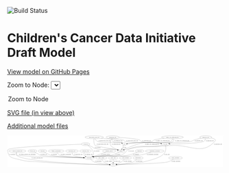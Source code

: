 <link rel='stylesheet' href="assets/style.css">
<link rel='stylesheet' href="https://unpkg.com/leaflet@1.5.1/dist/leaflet.css" integrity="sha512-xwE/Az9zrjBIphAcBb3F6JVqxf46+CDLwfLMHloNu6KEQCAWi6HcDUbeOfBIptF7tcCzusKFjFw2yuvEpDL9wQ==" crossorigin="">
<script type="text/javascript" src="https://code.jquery.com/jquery-3.2.1.min.js"></script>
<script type="text/javascript"  src="https://unpkg.com/leaflet@1.5.1/dist/leaflet.js"></script>
<script type="text/javascript" src="assets/actions.js"></script>

![Build Status](https://github.com/CBIIT/ccdi-model/actions/workflows/model-test-and-deploy.yml/badge.svg)

# Children's Cancer Data Initiative Draft Model

[View model on GitHub Pages](https://cbiit.github.io/ccdi-model/)



Zoom to Node: <select id="node_select">
  <option value="">Zoom to Node</option>
</select>
<div id="model"></div>

<p>
<a href="./model-desc/ccdi-model.svg">SVG file (in view above)</a>
<p>
<a href="./model-desc">Additional model files</a>
<div id='graph' style='display:off;'>
<svg width="2711pt" height="392pt"
 viewBox="0.00 0.00 2710.67 392.00" xmlns="http://www.w3.org/2000/svg" xmlns:xlink="http://www.w3.org/1999/xlink">
<g id="graph0" class="graph" transform="scale(1 1) rotate(0) translate(4 388)">
<title>Perl</title>
<polygon fill="#ffffff" stroke="transparent" points="-4,4 -4,-388 2706.6731,-388 2706.6731,4 -4,4"/>
<!-- molecular_test -->
<g id="node1" class="node">
<title>molecular_test</title>
<ellipse fill="none" stroke="#000000" cx="808.6731" cy="-192" rx="79.8859" ry="18"/>
<text text-anchor="middle" x="808.6731" y="-188.3" font-family="Times,serif" font-size="14.00" fill="#000000">molecular_test</text>
</g>
<!-- participant -->
<g id="node3" class="node">
<title>participant</title>
<ellipse fill="none" stroke="#000000" cx="1026.6731" cy="-105" rx="62.2891" ry="18"/>
<text text-anchor="middle" x="1026.6731" y="-101.3" font-family="Times,serif" font-size="14.00" fill="#000000">participant</text>
</g>
<!-- molecular_test&#45;&gt;participant -->
<g id="edge35" class="edge">
<title>molecular_test&#45;&gt;participant</title>
<path fill="none" stroke="#000000" d="M810.1313,-173.8662C812,-162.7716 816.2144,-149.1818 825.6731,-141 844.9251,-124.3471 905.8283,-115.0491 955.595,-110.0946"/>
<polygon fill="#000000" stroke="#000000" points="956.082,-113.5641 965.705,-109.1315 955.4181,-106.5957 956.082,-113.5641"/>
<text text-anchor="middle" x="889.6731" y="-144.8" font-family="Times,serif" font-size="14.00" fill="#000000">of_molecular_test</text>
</g>
<!-- pathology_file -->
<g id="node2" class="node">
<title>pathology_file</title>
<ellipse fill="none" stroke="#000000" cx="2487.6731" cy="-366" rx="76.0865" ry="18"/>
<text text-anchor="middle" x="2487.6731" y="-362.3" font-family="Times,serif" font-size="14.00" fill="#000000">pathology_file</text>
</g>
<!-- cell_line -->
<g id="node4" class="node">
<title>cell_line</title>
<ellipse fill="none" stroke="#000000" cx="1979.6731" cy="-279" rx="49.2915" ry="18"/>
<text text-anchor="middle" x="1979.6731" y="-275.3" font-family="Times,serif" font-size="14.00" fill="#000000">cell_line</text>
</g>
<!-- pathology_file&#45;&gt;cell_line -->
<g id="edge17" class="edge">
<title>pathology_file&#45;&gt;cell_line</title>
<path fill="none" stroke="#000000" d="M2484.7451,-347.9015C2481.8974,-336.5245 2476.3561,-322.6064 2465.6731,-315 2431.6863,-290.8011 2161.5415,-282.5205 2039.3412,-279.9943"/>
<polygon fill="#000000" stroke="#000000" points="2039.1111,-276.4891 2029.0429,-279.7879 2038.9707,-283.4877 2039.1111,-276.4891"/>
<text text-anchor="middle" x="2538.6731" y="-318.8" font-family="Times,serif" font-size="14.00" fill="#000000">of_pathology_file</text>
</g>
<!-- sample -->
<g id="node13" class="node">
<title>sample</title>
<ellipse fill="none" stroke="#000000" cx="1423.6731" cy="-192" rx="44.393" ry="18"/>
<text text-anchor="middle" x="1423.6731" y="-188.3" font-family="Times,serif" font-size="14.00" fill="#000000">sample</text>
</g>
<!-- pathology_file&#45;&gt;sample -->
<g id="edge18" class="edge">
<title>pathology_file&#45;&gt;sample</title>
<path fill="none" stroke="#000000" d="M2554.3098,-357.3177C2590.3003,-349.956 2623.6514,-336.9751 2603.6731,-315 2433.6857,-128.0228 2289.289,-284.3588 2037.6731,-261 1786.6206,-237.6935 1718.6712,-265.2768 1472.6731,-210 1470.0287,-209.4058 1467.3335,-208.7048 1464.6353,-207.93"/>
<polygon fill="#000000" stroke="#000000" points="1465.5278,-204.5414 1454.9378,-204.8606 1463.4155,-211.2151 1465.5278,-204.5414"/>
<text text-anchor="middle" x="2641.6731" y="-275.3" font-family="Times,serif" font-size="14.00" fill="#000000">of_pathology_file</text>
</g>
<!-- pdx -->
<g id="node19" class="node">
<title>pdx</title>
<ellipse fill="none" stroke="#000000" cx="1465.6731" cy="-279" rx="27.8951" ry="18"/>
<text text-anchor="middle" x="1465.6731" y="-275.3" font-family="Times,serif" font-size="14.00" fill="#000000">pdx</text>
</g>
<!-- pathology_file&#45;&gt;pdx -->
<g id="edge19" class="edge">
<title>pathology_file&#45;&gt;pdx</title>
<path fill="none" stroke="#000000" d="M2429.3603,-354.3176C2401.8328,-348.1697 2368.7218,-339.8543 2339.6731,-330 2324.0322,-324.6941 2321.7884,-318.618 2305.6731,-315 2156.6632,-281.5465 1771.0003,-307.9332 1618.6731,-297 1579.0066,-294.1529 1533.8029,-288.5407 1502.8761,-284.336"/>
<polygon fill="#000000" stroke="#000000" points="1503.3481,-280.868 1492.9639,-282.97 1502.3924,-287.8025 1503.3481,-280.868"/>
<text text-anchor="middle" x="2400.6731" y="-318.8" font-family="Times,serif" font-size="14.00" fill="#000000">of_pathology_file</text>
</g>
<!-- study -->
<g id="node23" class="node">
<title>study</title>
<ellipse fill="none" stroke="#000000" cx="1325.6731" cy="-18" rx="36.2938" ry="18"/>
<text text-anchor="middle" x="1325.6731" y="-14.3" font-family="Times,serif" font-size="14.00" fill="#000000">study</text>
</g>
<!-- participant&#45;&gt;study -->
<g id="edge1" class="edge">
<title>participant&#45;&gt;study</title>
<path fill="none" stroke="#000000" d="M1043.1668,-87.4836C1054.9901,-76.0536 1071.9094,-61.8466 1089.6731,-54 1122.845,-39.3473 1220.9408,-27.9053 1279.7007,-22.1312"/>
<polygon fill="#000000" stroke="#000000" points="1280.2193,-25.5975 1289.8368,-21.153 1279.5468,-18.6299 1280.2193,-25.5975"/>
<text text-anchor="middle" x="1140.1731" y="-57.8" font-family="Times,serif" font-size="14.00" fill="#000000">of_participant</text>
</g>
<!-- cell_line&#45;&gt;participant -->
<g id="edge28" class="edge">
<title>cell_line&#45;&gt;participant</title>
<path fill="none" stroke="#000000" d="M1944.5207,-266.1656C1938.3015,-264.2167 1931.842,-262.3944 1925.6731,-261 1745.2747,-220.2221 1678.8768,-291.1341 1512.6731,-210 1492.3392,-200.0738 1494.2697,-188.2253 1476.6731,-174 1455.6777,-157.027 1451.3456,-149.3554 1425.6731,-141 1356.4694,-118.477 1170.6328,-133.8745 1098.6731,-123 1093.179,-122.1697 1087.4927,-121.1084 1081.8349,-119.9174"/>
<polygon fill="#000000" stroke="#000000" points="1082.2524,-116.4243 1071.7293,-117.6555 1080.7234,-123.2553 1082.2524,-116.4243"/>
<text text-anchor="middle" x="1553.1731" y="-188.3" font-family="Times,serif" font-size="14.00" fill="#000000">of_cell_line</text>
</g>
<!-- cell_line&#45;&gt;study -->
<g id="edge29" class="edge">
<title>cell_line&#45;&gt;study</title>
<path fill="none" stroke="#000000" d="M1983.718,-260.7969C1987.6109,-238.5925 1990.7964,-200.7194 1974.6731,-174 1944.9554,-124.7521 1866.6915,-93.7204 1704.6731,-54 1642.7556,-38.8203 1458.9446,-26.0758 1372.104,-20.716"/>
<polygon fill="#000000" stroke="#000000" points="1372.204,-17.2157 1362.0092,-20.0993 1371.7771,-24.2027 1372.204,-17.2157"/>
<text text-anchor="middle" x="2000.1731" y="-144.8" font-family="Times,serif" font-size="14.00" fill="#000000">of_cell_line</text>
</g>
<!-- study_admin -->
<g id="node5" class="node">
<title>study_admin</title>
<ellipse fill="none" stroke="#000000" cx="1177.6731" cy="-105" rx="70.3881" ry="18"/>
<text text-anchor="middle" x="1177.6731" y="-101.3" font-family="Times,serif" font-size="14.00" fill="#000000">study_admin</text>
</g>
<!-- study_admin&#45;&gt;study -->
<g id="edge23" class="edge">
<title>study_admin&#45;&gt;study</title>
<path fill="none" stroke="#000000" d="M1184.8509,-86.6092C1189.9766,-75.6994 1197.8813,-62.4026 1208.6731,-54 1229.1962,-38.0205 1256.8375,-29.0917 1280.1002,-24.1244"/>
<polygon fill="#000000" stroke="#000000" points="1280.9597,-27.5227 1290.1026,-22.1694 1279.6169,-20.6527 1280.9597,-27.5227"/>
<text text-anchor="middle" x="1265.1731" y="-57.8" font-family="Times,serif" font-size="14.00" fill="#000000">of_study_admin</text>
</g>
<!-- radiology_file -->
<g id="node6" class="node">
<title>radiology_file</title>
<ellipse fill="none" stroke="#000000" cx="979.6731" cy="-192" rx="73.387" ry="18"/>
<text text-anchor="middle" x="979.6731" y="-188.3" font-family="Times,serif" font-size="14.00" fill="#000000">radiology_file</text>
</g>
<!-- radiology_file&#45;&gt;participant -->
<g id="edge2" class="edge">
<title>radiology_file&#45;&gt;participant</title>
<path fill="none" stroke="#000000" d="M965.5429,-174.2999C959.2494,-164.1499 954.4994,-151.3999 960.6731,-141 964.7019,-134.2133 970.5098,-128.6242 977.0316,-124.0455"/>
<polygon fill="#000000" stroke="#000000" points="978.9147,-126.9964 985.5941,-118.7722 975.2439,-121.036 978.9147,-126.9964"/>
<text text-anchor="middle" x="1019.6731" y="-144.8" font-family="Times,serif" font-size="14.00" fill="#000000">of_radiology_file</text>
</g>
<!-- study_arm -->
<g id="node7" class="node">
<title>study_arm</title>
<ellipse fill="none" stroke="#000000" cx="1325.6731" cy="-105" rx="59.5901" ry="18"/>
<text text-anchor="middle" x="1325.6731" y="-101.3" font-family="Times,serif" font-size="14.00" fill="#000000">study_arm</text>
</g>
<!-- study_arm&#45;&gt;study -->
<g id="edge30" class="edge">
<title>study_arm&#45;&gt;study</title>
<path fill="none" stroke="#000000" d="M1325.6731,-86.9735C1325.6731,-75.1918 1325.6731,-59.5607 1325.6731,-46.1581"/>
<polygon fill="#000000" stroke="#000000" points="1329.1732,-46.0033 1325.6731,-36.0034 1322.1732,-46.0034 1329.1732,-46.0033"/>
<text text-anchor="middle" x="1374.1731" y="-57.8" font-family="Times,serif" font-size="14.00" fill="#000000">of_study_arm</text>
</g>
<!-- study_funding -->
<g id="node8" class="node">
<title>study_funding</title>
<ellipse fill="none" stroke="#000000" cx="1480.6731" cy="-105" rx="77.1866" ry="18"/>
<text text-anchor="middle" x="1480.6731" y="-101.3" font-family="Times,serif" font-size="14.00" fill="#000000">study_funding</text>
</g>
<!-- study_funding&#45;&gt;study -->
<g id="edge20" class="edge">
<title>study_funding&#45;&gt;study</title>
<path fill="none" stroke="#000000" d="M1465.1547,-86.9532C1455.0913,-76.1729 1441.188,-62.8914 1426.6731,-54 1408.7774,-43.0375 1387.0559,-34.7486 1368.3489,-28.9046"/>
<polygon fill="#000000" stroke="#000000" points="1369.178,-25.4995 1358.5945,-25.9893 1367.1734,-32.2063 1369.178,-25.4995"/>
<text text-anchor="middle" x="1507.6731" y="-57.8" font-family="Times,serif" font-size="14.00" fill="#000000">of_study_funding</text>
</g>
<!-- single_cell_sequencing_file -->
<g id="node9" class="node">
<title>single_cell_sequencing_file</title>
<ellipse fill="none" stroke="#000000" cx="2069.6731" cy="-366" rx="137.5759" ry="18"/>
<text text-anchor="middle" x="2069.6731" y="-362.3" font-family="Times,serif" font-size="14.00" fill="#000000">single_cell_sequencing_file</text>
</g>
<!-- single_cell_sequencing_file&#45;&gt;cell_line -->
<g id="edge5" class="edge">
<title>single_cell_sequencing_file&#45;&gt;cell_line</title>
<path fill="none" stroke="#000000" d="M2080.1844,-347.6062C2084.6048,-337.225 2087.3548,-324.475 2080.6731,-315 2074.4167,-306.128 2052.8954,-297.8674 2031.3178,-291.5028"/>
<polygon fill="#000000" stroke="#000000" points="2032.0293,-288.0669 2021.4544,-288.7165 2030.1263,-294.8032 2032.0293,-288.0669"/>
<text text-anchor="middle" x="2193.1731" y="-318.8" font-family="Times,serif" font-size="14.00" fill="#000000">of_single_cell_sequencing_file</text>
</g>
<!-- single_cell_sequencing_file&#45;&gt;sample -->
<g id="edge3" class="edge">
<title>single_cell_sequencing_file&#45;&gt;sample</title>
<path fill="none" stroke="#000000" d="M2069.7218,-347.7944C2068.6992,-336.5237 2065.3342,-322.7657 2055.6731,-315 2025.2359,-290.5342 1742.9113,-304.9273 1704.6731,-297 1614.18,-278.2395 1514.122,-235.035 1461.2419,-210.2894"/>
<polygon fill="#000000" stroke="#000000" points="1462.4672,-206.9975 1451.93,-205.8937 1459.479,-213.3277 1462.4672,-206.9975"/>
<text text-anchor="middle" x="1813.1731" y="-275.3" font-family="Times,serif" font-size="14.00" fill="#000000">of_single_cell_sequencing_file</text>
</g>
<!-- single_cell_sequencing_file&#45;&gt;pdx -->
<g id="edge4" class="edge">
<title>single_cell_sequencing_file&#45;&gt;pdx</title>
<path fill="none" stroke="#000000" d="M1965.9756,-354.1441C1915.9958,-347.5639 1861.932,-338.9211 1838.6731,-330 1827.2785,-325.6295 1827.2007,-319.0067 1815.6731,-315 1732.6261,-286.1352 1706.1173,-306.1371 1618.6731,-297 1579.2394,-292.8795 1534.1711,-287.4953 1503.2169,-283.6927"/>
<polygon fill="#000000" stroke="#000000" points="1503.6423,-280.2187 1493.289,-282.4678 1502.7851,-287.166 1503.6423,-280.2187"/>
<text text-anchor="middle" x="1947.1731" y="-318.8" font-family="Times,serif" font-size="14.00" fill="#000000">of_single_cell_sequencing_file</text>
</g>
<!-- medical_history -->
<g id="node10" class="node">
<title>medical_history</title>
<ellipse fill="none" stroke="#000000" cx="1276.6731" cy="-192" rx="85.2851" ry="18"/>
<text text-anchor="middle" x="1276.6731" y="-188.3" font-family="Times,serif" font-size="14.00" fill="#000000">medical_history</text>
</g>
<!-- medical_history&#45;&gt;participant -->
<g id="edge31" class="edge">
<title>medical_history&#45;&gt;participant</title>
<path fill="none" stroke="#000000" d="M1232.2662,-176.5464C1188.4747,-161.307 1121.6779,-138.0617 1076.1943,-122.2334"/>
<polygon fill="#000000" stroke="#000000" points="1077.1387,-118.8562 1066.5439,-118.875 1074.838,-125.4673 1077.1387,-118.8562"/>
<text text-anchor="middle" x="1233.6731" y="-144.8" font-family="Times,serif" font-size="14.00" fill="#000000">of_medical_history</text>
</g>
<!-- synonym -->
<g id="node11" class="node">
<title>synonym</title>
<ellipse fill="none" stroke="#000000" cx="979.6731" cy="-279" rx="51.9908" ry="18"/>
<text text-anchor="middle" x="979.6731" y="-275.3" font-family="Times,serif" font-size="14.00" fill="#000000">synonym</text>
</g>
<!-- synonym&#45;&gt;participant -->
<g id="edge25" class="edge">
<title>synonym&#45;&gt;participant</title>
<path fill="none" stroke="#000000" d="M1005.2532,-263.2141C1023.3887,-250.8064 1047.0151,-231.9807 1061.6731,-210 1075.6328,-189.0665 1074.851,-180.8692 1078.6731,-156 1079.6858,-149.4107 1081.7672,-146.9052 1078.6731,-141 1075.8656,-135.6416 1071.8581,-130.9222 1067.2971,-126.815"/>
<polygon fill="#000000" stroke="#000000" points="1069.2419,-123.8922 1059.2129,-120.4759 1064.9225,-129.4007 1069.2419,-123.8922"/>
<text text-anchor="middle" x="1118.1731" y="-188.3" font-family="Times,serif" font-size="14.00" fill="#000000">of_synonym</text>
</g>
<!-- synonym&#45;&gt;sample -->
<g id="edge26" class="edge">
<title>synonym&#45;&gt;sample</title>
<path fill="none" stroke="#000000" d="M1015.4879,-265.698C1031.1906,-259.4378 1049.6539,-251.4863 1065.6731,-243 1076.4573,-237.2869 1077.0918,-231.8485 1088.6731,-228 1207.8535,-188.396 1247.4789,-234.4053 1370.6731,-210 1374.3192,-209.2777 1378.059,-208.3694 1381.783,-207.3468"/>
<polygon fill="#000000" stroke="#000000" points="1382.9567,-210.6488 1391.5288,-204.4222 1380.9447,-203.9442 1382.9567,-210.6488"/>
<text text-anchor="middle" x="1131.1731" y="-231.8" font-family="Times,serif" font-size="14.00" fill="#000000">of_synonym</text>
</g>
<!-- synonym&#45;&gt;study -->
<g id="edge24" class="edge">
<title>synonym&#45;&gt;study</title>
<path fill="none" stroke="#000000" d="M927.8529,-277.2674C730.772,-270.4312 37.379,-244.0314 5.6731,-210 -5.2335,-198.2934 3.1102,-189.7934 5.6731,-174 16.928,-104.6443 69.8983,-105.5328 137.6731,-87 261.9482,-53.0174 297.2177,-63.9148 425.6731,-54 751.6642,-28.8384 1145.5202,-20.7634 1278.9224,-18.6488"/>
<polygon fill="#000000" stroke="#000000" points="1279.2364,-22.1445 1289.181,-18.4899 1279.1279,-15.1453 1279.2364,-22.1445"/>
<text text-anchor="middle" x="59.1731" y="-144.8" font-family="Times,serif" font-size="14.00" fill="#000000">of_synonym</text>
</g>
<!-- publication -->
<g id="node12" class="node">
<title>publication</title>
<ellipse fill="none" stroke="#000000" cx="1638.6731" cy="-105" rx="63.0888" ry="18"/>
<text text-anchor="middle" x="1638.6731" y="-101.3" font-family="Times,serif" font-size="14.00" fill="#000000">publication</text>
</g>
<!-- publication&#45;&gt;study -->
<g id="edge16" class="edge">
<title>publication&#45;&gt;study</title>
<path fill="none" stroke="#000000" d="M1621.5714,-87.4502C1609.335,-76.0053 1591.8683,-61.7943 1573.6731,-54 1538.3255,-38.8581 1433.5432,-27.4623 1372.0729,-21.859"/>
<polygon fill="#000000" stroke="#000000" points="1372.1334,-18.3506 1361.8612,-20.9451 1371.5094,-25.3227 1372.1334,-18.3506"/>
<text text-anchor="middle" x="1649.6731" y="-57.8" font-family="Times,serif" font-size="14.00" fill="#000000">of_publication</text>
</g>
<!-- sample&#45;&gt;participant -->
<g id="edge21" class="edge">
<title>sample&#45;&gt;participant</title>
<path fill="none" stroke="#000000" d="M1396.8944,-177.4631C1373.5301,-165.5119 1338.3471,-149.2508 1305.6731,-141 1216.1365,-118.3904 1189.753,-138.2464 1098.6731,-123 1093.2723,-122.0959 1087.6803,-120.9959 1082.1094,-119.79"/>
<polygon fill="#000000" stroke="#000000" points="1082.6779,-116.3299 1072.1507,-117.5243 1081.125,-123.1555 1082.6779,-116.3299"/>
<text text-anchor="middle" x="1385.1731" y="-144.8" font-family="Times,serif" font-size="14.00" fill="#000000">of_sample</text>
</g>
<!-- methylation_array_file -->
<g id="node14" class="node">
<title>methylation_array_file</title>
<ellipse fill="none" stroke="#000000" cx="1088.6731" cy="-366" rx="115.8798" ry="18"/>
<text text-anchor="middle" x="1088.6731" y="-362.3" font-family="Times,serif" font-size="14.00" fill="#000000">methylation_array_file</text>
</g>
<!-- methylation_array_file&#45;&gt;cell_line -->
<g id="edge15" class="edge">
<title>methylation_array_file&#45;&gt;cell_line</title>
<path fill="none" stroke="#000000" d="M1175.7202,-354.0585C1192.9208,-351.8879 1210.853,-349.7578 1227.6731,-348 1277.7815,-342.7633 1406.7724,-348.4009 1453.6731,-330 1463.6887,-326.0705 1462.5936,-318.7625 1472.6731,-315 1553.7459,-284.7369 1775.5583,-305.5366 1861.6731,-297 1882.4828,-294.9371 1905.2216,-291.7037 1925.1353,-288.5431"/>
<polygon fill="#000000" stroke="#000000" points="1925.9538,-291.9563 1935.2661,-286.9036 1924.8354,-285.0462 1925.9538,-291.9563"/>
<text text-anchor="middle" x="1564.1731" y="-318.8" font-family="Times,serif" font-size="14.00" fill="#000000">of_methylation_array_file</text>
</g>
<!-- methylation_array_file&#45;&gt;sample -->
<g id="edge13" class="edge">
<title>methylation_array_file&#45;&gt;sample</title>
<path fill="none" stroke="#000000" d="M1085.0906,-347.7583C1081.6615,-324.4425 1079.8101,-284.3133 1101.6731,-261 1112.078,-249.9049 1355.9635,-213.8719 1370.6731,-210 1374.0166,-209.1199 1377.4544,-208.1368 1380.8957,-207.0963"/>
<polygon fill="#000000" stroke="#000000" points="1382.0491,-210.4025 1390.5282,-204.0498 1379.9382,-203.7283 1382.0491,-210.4025"/>
<text text-anchor="middle" x="1193.1731" y="-275.3" font-family="Times,serif" font-size="14.00" fill="#000000">of_methylation_array_file</text>
</g>
<!-- methylation_array_file&#45;&gt;pdx -->
<g id="edge14" class="edge">
<title>methylation_array_file&#45;&gt;pdx</title>
<path fill="none" stroke="#000000" d="M1097.0458,-347.8474C1103.418,-336.2926 1113.3652,-322.1923 1126.6731,-315 1184.8424,-283.5621 1359.3343,-312.2487 1423.6731,-297 1427.0961,-296.1887 1430.5935,-295.1184 1434.0367,-293.9032"/>
<polygon fill="#000000" stroke="#000000" points="1435.4628,-297.1034 1443.4905,-290.1892 1432.9032,-290.5881 1435.4628,-297.1034"/>
<text text-anchor="middle" x="1218.1731" y="-318.8" font-family="Times,serif" font-size="14.00" fill="#000000">of_methylation_array_file</text>
</g>
<!-- diagnosis -->
<g id="node15" class="node">
<title>diagnosis</title>
<ellipse fill="none" stroke="#000000" cx="1657.6731" cy="-192" rx="54.6905" ry="18"/>
<text text-anchor="middle" x="1657.6731" y="-188.3" font-family="Times,serif" font-size="14.00" fill="#000000">diagnosis</text>
</g>
<!-- diagnosis&#45;&gt;participant -->
<g id="edge8" class="edge">
<title>diagnosis&#45;&gt;participant</title>
<path fill="none" stroke="#000000" d="M1625.949,-177.2615C1598.086,-165.0967 1556.1118,-148.6375 1517.6731,-141 1334.853,-104.6749 1283.1391,-149.7399 1098.6731,-123 1092.9549,-122.1711 1087.0307,-121.0803 1081.1482,-119.8447"/>
<polygon fill="#000000" stroke="#000000" points="1081.8541,-116.4162 1071.3313,-117.6494 1080.3264,-123.2475 1081.8541,-116.4162"/>
<text text-anchor="middle" x="1613.1731" y="-144.8" font-family="Times,serif" font-size="14.00" fill="#000000">of_diagnosis</text>
</g>
<!-- therapeutic_procedure -->
<g id="node16" class="node">
<title>therapeutic_procedure</title>
<ellipse fill="none" stroke="#000000" cx="1847.6731" cy="-192" rx="117.7793" ry="18"/>
<text text-anchor="middle" x="1847.6731" y="-188.3" font-family="Times,serif" font-size="14.00" fill="#000000">therapeutic_procedure</text>
</g>
<!-- therapeutic_procedure&#45;&gt;participant -->
<g id="edge33" class="edge">
<title>therapeutic_procedure&#45;&gt;participant</title>
<path fill="none" stroke="#000000" d="M1799.783,-175.5124C1762.6089,-163.5385 1709.5151,-148.2203 1661.6731,-141 1414.1263,-103.6405 1346.6269,-157.5552 1098.6731,-123 1092.9504,-122.2025 1087.0234,-121.132 1081.1391,-119.9088"/>
<polygon fill="#000000" stroke="#000000" points="1081.8414,-116.4795 1071.3203,-117.727 1080.323,-123.3129 1081.8414,-116.4795"/>
<text text-anchor="middle" x="1821.6731" y="-144.8" font-family="Times,serif" font-size="14.00" fill="#000000">of_therapeutic_procedure</text>
</g>
<!-- follow_up -->
<g id="node17" class="node">
<title>follow_up</title>
<ellipse fill="none" stroke="#000000" cx="312.6731" cy="-192" rx="55.4913" ry="18"/>
<text text-anchor="middle" x="312.6731" y="-188.3" font-family="Times,serif" font-size="14.00" fill="#000000">follow_up</text>
</g>
<!-- follow_up&#45;&gt;participant -->
<g id="edge32" class="edge">
<title>follow_up&#45;&gt;participant</title>
<path fill="none" stroke="#000000" d="M342.2582,-176.6544C354.4765,-170.2935 368.7727,-162.8206 381.6731,-156 394.1538,-149.4014 396.0861,-144.8342 409.6731,-141 460.841,-126.5606 802.6043,-112.9012 954.3336,-107.4689"/>
<polygon fill="#000000" stroke="#000000" points="954.6165,-110.9611 964.4856,-107.1075 954.3674,-103.9655 954.6165,-110.9611"/>
<text text-anchor="middle" x="454.6731" y="-144.8" font-family="Times,serif" font-size="14.00" fill="#000000">of_follow_up</text>
</g>
<!-- sequencing_file -->
<g id="node18" class="node">
<title>sequencing_file</title>
<ellipse fill="none" stroke="#000000" cx="1319.6731" cy="-366" rx="83.3857" ry="18"/>
<text text-anchor="middle" x="1319.6731" y="-362.3" font-family="Times,serif" font-size="14.00" fill="#000000">sequencing_file</text>
</g>
<!-- sequencing_file&#45;&gt;cell_line -->
<g id="edge11" class="edge">
<title>sequencing_file&#45;&gt;cell_line</title>
<path fill="none" stroke="#000000" d="M1401.6012,-362.5504C1486.9645,-358.0327 1614.4599,-348.4209 1659.6731,-330 1669.6368,-325.9406 1668.6944,-319.0223 1678.6731,-315 1754.4726,-284.446 1780.582,-307.1657 1861.6731,-297 1882.2473,-294.4208 1904.765,-291.108 1924.5638,-288.029"/>
<polygon fill="#000000" stroke="#000000" points="1925.3092,-291.455 1934.6448,-286.4454 1924.2228,-284.5398 1925.3092,-291.455"/>
<text text-anchor="middle" x="1745.1731" y="-318.8" font-family="Times,serif" font-size="14.00" fill="#000000">of_sequencing_file</text>
</g>
<!-- sequencing_file&#45;&gt;sample -->
<g id="edge10" class="edge">
<title>sequencing_file&#45;&gt;sample</title>
<path fill="none" stroke="#000000" d="M1308.0717,-348.0404C1295.4973,-326.0813 1279.2828,-288.4556 1295.6731,-261 1305.5076,-244.5262 1348.7866,-223.2906 1382.3289,-208.7551"/>
<polygon fill="#000000" stroke="#000000" points="1384.1108,-211.8002 1391.9359,-204.6574 1381.3645,-205.3614 1384.1108,-211.8002"/>
<text text-anchor="middle" x="1362.1731" y="-275.3" font-family="Times,serif" font-size="14.00" fill="#000000">of_sequencing_file</text>
</g>
<!-- sequencing_file&#45;&gt;pdx -->
<g id="edge9" class="edge">
<title>sequencing_file&#45;&gt;pdx</title>
<path fill="none" stroke="#000000" d="M1314.7946,-347.9417C1313.0368,-337.157 1313.0649,-323.875 1320.6731,-315 1350.9189,-279.7183 1379.1281,-310.2419 1423.6731,-297 1426.8669,-296.0506 1430.1432,-294.9282 1433.389,-293.7152"/>
<polygon fill="#000000" stroke="#000000" points="1434.9468,-296.8613 1442.9218,-289.8864 1432.3378,-290.3656 1434.9468,-296.8613"/>
<text text-anchor="middle" x="1387.1731" y="-318.8" font-family="Times,serif" font-size="14.00" fill="#000000">of_sequencing_file</text>
</g>
<!-- pdx&#45;&gt;sample -->
<g id="edge7" class="edge">
<title>pdx&#45;&gt;sample</title>
<path fill="none" stroke="#000000" d="M1457.3753,-261.8116C1451.4704,-249.5801 1443.4193,-232.9027 1436.6669,-218.9158"/>
<polygon fill="#000000" stroke="#000000" points="1439.7416,-217.2339 1432.2421,-209.75 1433.4377,-220.2772 1439.7416,-217.2339"/>
<text text-anchor="middle" x="1470.6731" y="-231.8" font-family="Times,serif" font-size="14.00" fill="#000000">of_pdx</text>
</g>
<!-- exposure -->
<g id="node20" class="node">
<title>exposure</title>
<ellipse fill="none" stroke="#000000" cx="439.6731" cy="-192" rx="53.0913" ry="18"/>
<text text-anchor="middle" x="439.6731" y="-188.3" font-family="Times,serif" font-size="14.00" fill="#000000">exposure</text>
</g>
<!-- exposure&#45;&gt;participant -->
<g id="edge34" class="edge">
<title>exposure&#45;&gt;participant</title>
<path fill="none" stroke="#000000" d="M464.8168,-176.1009C485.0229,-164.1935 514.5726,-148.6864 542.6731,-141 618.1148,-120.3644 838.6696,-110.7259 954.1962,-106.9868"/>
<polygon fill="#000000" stroke="#000000" points="954.4785,-110.4797 964.3625,-106.6642 954.2565,-103.4832 954.4785,-110.4797"/>
<text text-anchor="middle" x="586.1731" y="-144.8" font-family="Times,serif" font-size="14.00" fill="#000000">of_exposure</text>
</g>
<!-- family_relationship -->
<g id="node21" class="node">
<title>family_relationship</title>
<ellipse fill="none" stroke="#000000" cx="610.6731" cy="-192" rx="100.1823" ry="18"/>
<text text-anchor="middle" x="610.6731" y="-188.3" font-family="Times,serif" font-size="14.00" fill="#000000">family_relationship</text>
</g>
<!-- family_relationship&#45;&gt;participant -->
<g id="edge12" class="edge">
<title>family_relationship&#45;&gt;participant</title>
<path fill="none" stroke="#000000" d="M620.4689,-173.9693C627.747,-162.4675 638.8,-148.3804 652.6731,-141 678.667,-127.1713 854.0256,-114.9419 955.1342,-108.9344"/>
<polygon fill="#000000" stroke="#000000" points="955.5025,-112.4189 965.2797,-108.3377 955.0914,-105.431 955.5025,-112.4189"/>
<text text-anchor="middle" x="732.1731" y="-144.8" font-family="Times,serif" font-size="14.00" fill="#000000">of_family_relationship</text>
</g>
<!-- clinical_measure_file -->
<g id="node22" class="node">
<title>clinical_measure_file</title>
<ellipse fill="none" stroke="#000000" cx="123.6731" cy="-192" rx="108.5808" ry="18"/>
<text text-anchor="middle" x="123.6731" y="-188.3" font-family="Times,serif" font-size="14.00" fill="#000000">clinical_measure_file</text>
</g>
<!-- clinical_measure_file&#45;&gt;participant -->
<g id="edge22" class="edge">
<title>clinical_measure_file&#45;&gt;participant</title>
<path fill="none" stroke="#000000" d="M115.5624,-173.6544C112.119,-162.7616 110.5353,-149.4668 118.6731,-141 133.1015,-125.9882 741.5394,-111.2472 954.2084,-106.5444"/>
<polygon fill="#000000" stroke="#000000" points="954.4139,-110.0408 964.3344,-106.3215 954.2598,-103.0425 954.4139,-110.0408"/>
<text text-anchor="middle" x="248.1731" y="-144.8" font-family="Times,serif" font-size="14.00" fill="#000000">of_clinical_measure_file_participant</text>
</g>
<!-- clinical_measure_file&#45;&gt;study -->
<g id="edge27" class="edge">
<title>clinical_measure_file&#45;&gt;study</title>
<path fill="none" stroke="#000000" d="M111.2806,-174.0233C105.5219,-163.2693 101.5458,-149.9909 109.6731,-141 189.563,-52.6215 1065.139,-24.6451 1278.8376,-19.1096"/>
<polygon fill="#000000" stroke="#000000" points="1279.1801,-22.6021 1289.0876,-18.8482 1279.0016,-15.6043 1279.1801,-22.6021"/>
<text text-anchor="middle" x="371.6731" y="-101.3" font-family="Times,serif" font-size="14.00" fill="#000000">of_clinical_measure_file</text>
</g>
<!-- study_personnel -->
<g id="node24" class="node">
<title>study_personnel</title>
<ellipse fill="none" stroke="#000000" cx="2108.6731" cy="-105" rx="87.1846" ry="18"/>
<text text-anchor="middle" x="2108.6731" y="-101.3" font-family="Times,serif" font-size="14.00" fill="#000000">study_personnel</text>
</g>
<!-- study_personnel&#45;&gt;study -->
<g id="edge6" class="edge">
<title>study_personnel&#45;&gt;study</title>
<path fill="none" stroke="#000000" d="M2082.0434,-87.6848C2062.3592,-75.8727 2034.4382,-61.1249 2007.6731,-54 1946.753,-37.7829 1516.3497,-23.6647 1372.4221,-19.3507"/>
<polygon fill="#000000" stroke="#000000" points="1372.265,-15.8446 1362.1653,-19.0454 1372.0567,-22.8415 1372.265,-15.8446"/>
<text text-anchor="middle" x="2114.1731" y="-57.8" font-family="Times,serif" font-size="14.00" fill="#000000">of_study_personnel</text>
</g>
</g>
</svg>
</div>
